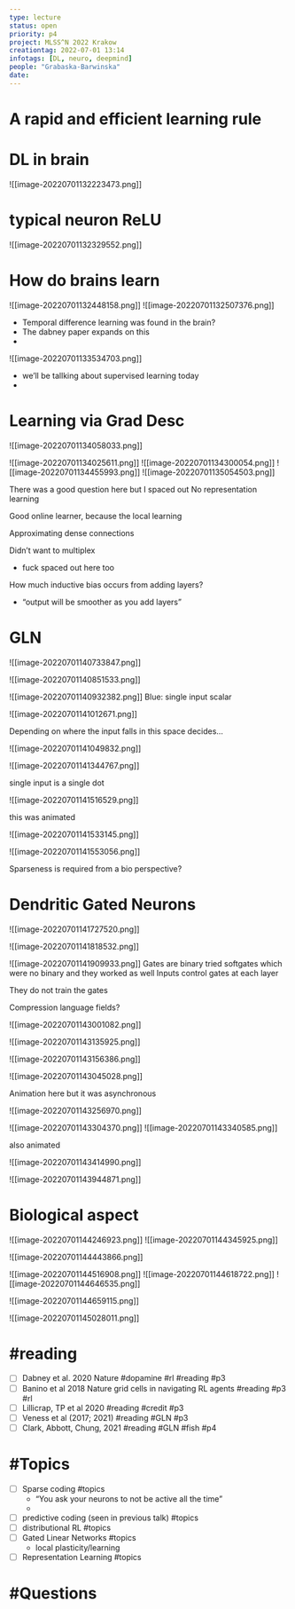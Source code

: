 ```yaml
---
type: lecture
status: open
priority: p4
project: MLSS^N 2022 Krakow
creationtag: 2022-07-01 13:14
infotags: [DL, neuro, deepmind]
people: "Grabaska-Barwinska"
date:
---
```


# A rapid and efficient learning rule

# DL in brain

![[image-20220701132223473.png]]



# typical neuron ReLU

![[image-20220701132329552.png]]




# How do brains learn

![[image-20220701132448158.png]] ![[image-20220701132507376.png]]

- Temporal difference learning was found in the brain?
- The dabney paper expands on this
- 

![[image-20220701133534703.png]]

- we’ll be tallking about supervised learning today
- 


#  Learning via Grad Desc
![[image-20220701134058033.png]]


![[image-20220701134025611.png]]
![[image-20220701134300054.png]]
![[image-20220701134455993.png]]
![[image-20220701135054503.png]]

There was a good question here but I spaced out
No representation learning

Good online learner, because the local learning

Approximating dense connections

Didn’t want to multiplex
- fuck spaced out here too

How much inductive bias occurs from adding layers?
- “output will be smoother as you add layers”

# GLN
![[image-20220701140733847.png]]

![[image-20220701140851533.png]]

![[image-20220701140932382.png]]
Blue: single input scalar


![[image-20220701141012671.png]]

Depending on where the input falls in this space decides…

![[image-20220701141049832.png]]


![[image-20220701141344767.png]]

single input is a single dot

![[image-20220701141516529.png]]

this was animated


![[image-20220701141533145.png]]

![[image-20220701141553056.png]]

Sparseness is required from a bio perspective?


# Dendritic Gated Neurons
![[image-20220701141727520.png]]


![[image-20220701141818532.png]]

![[image-20220701141909933.png]]
Gates are binary 
tried softgates which were no binary and they worked as well
Inputs control gates at each layer

They do not train the gates

Compression language fields?

![[image-20220701143001082.png]]

![[image-20220701143135925.png]]

![[image-20220701143156386.png]]


![[image-20220701143045028.png]]

Animation here but it was asynchronous

![[image-20220701143256970.png]]

![[image-20220701143304370.png]]
![[image-20220701143340585.png]]


also animated


![[image-20220701143414990.png]]


![[image-20220701143944871.png]]

# Biological aspect
![[image-20220701144246923.png]]
![[image-20220701144345925.png]]

![[image-20220701144443866.png]]

![[image-20220701144516908.png]]
![[image-20220701144618722.png]]
![[image-20220701144646535.png]]

![[image-20220701144659115.png]]

![[image-20220701145028011.png]]




















# #reading
- [ ] Dabney et al. 2020 Nature #dopamine #rl #reading #p3 
- [ ] Banino et al 2018 Nature grid cells in navigating RL agents #reading #p3 #rl 
- [ ] Lillicrap, TP et al 2020 #reading #credit #p3
- [ ]  Veness et al (2017; 2021) #reading #GLN #p3
- [ ] Clark, Abbott, Chung, 2021 #reading #GLN #fish #p4

# #Topics 
- [ ] Sparse coding #topics
	- “You ask your neurons to not be active all the time”
	- 
- [ ] predictive coding (seen in previous talk) #topics
- [ ] distributional RL #topics
- [ ] Gated Linear Networks #topics
	- local plasticity/learning
- [ ] Representation Learning #topics 

# #Questions


